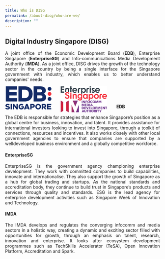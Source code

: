 ```yaml
---
title: Who is DISG
permalink: /about-disg/who-are-we/
description: ""
---
```

##  Digital Industry Singapore (DISG) 
<p align="justify">A joint office of the Economic Development Board (<b>EDB</b>), Enterprise Singapore (<b>EnterpriseSG</b>) and Info-communications Media Development Authority (<b>IMDA</b>). As a joint office, DISG drives the growth of the technology sector in the country by being a single interface for the Singapore government with industry, which enables us to better understand companies' needs.</p>

<div class="image left">
<img align="left" style="max-width: 30%; padding-right: 30px" src="/images/edb%20logo.png">
<img align="left" style="max-width: 30%; padding-right: 30px" src="/images/esg%20logo.png">  
<img align="left" style="max-width: 30%; padding-right: 30px" src="/images/imda%20logo.png">
</div>

#### **<br><br><br>EDB**
<p align="justify">The EDB is responsible for strategies that enhance Singapore’s
position as a global centre for business, innovation, and talent. It
provides assistance for international investors looking to invest
into Singapore, through a toolkit of connections, resources and
incentives. It also works closely with other local government
agencies to ensure that companies are supported by a welldeveloped
business environment and a globally competitive
workforce.</p>

#### **EnterpriseSG**
<p align="justify">EnterpriseSG is the government agency championing enterprise development.
They work with committed companies to build capabilities, innovate
and internationalise. They also support the growth of Singapore as
a hub for global trading and startups. As the national standards and
accreditation body, they continue to build trust in Singapore’s
products and services through quality and standards. ESG is the lead
agency for enterprise development activities such as Singapore
Week of Innovation and Technology.</p>

#### **IMDA**
<p align="justify">The IMDA develops and regulates the converging infocomm and
media sectors in a holistic way, creating a dynamic and exciting
sector filled with opportunities for growth, through an emphasis on
talent, research, innovation and enterprise. It looks after ecosystem
development programmes such as TechSkills Accelerator (TeSA),
Open Innovation Platform, Accreditation and Spark.</p>